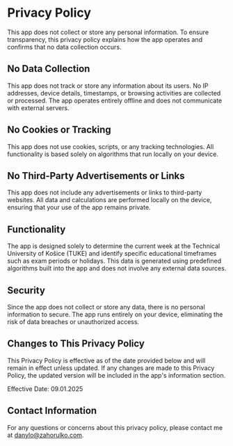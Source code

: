 # Privacy Policy

This app does not collect or store any personal information. To ensure transparency, this privacy policy explains how the app operates and confirms that no data collection occurs.

## No Data Collection

This app does not track or store any information about its users. No IP addresses, device details, timestamps, or browsing activities are collected or processed. The app operates entirely offline and does not communicate with external servers.

## No Cookies or Tracking

This app does not use cookies, scripts, or any tracking technologies. All functionality is based solely on algorithms that run locally on your device.

## No Third-Party Advertisements or Links

This app does not include any advertisements or links to third-party websites. All data and calculations are performed locally on the device, ensuring that your use of the app remains private.

## Functionality

The app is designed solely to determine the current week at the Technical University of Košice (TUKE) and identify specific educational timeframes such as exam periods or holidays. This data is generated using predefined algorithms built into the app and does not involve any external data sources.

## Security

Since the app does not collect or store any data, there is no personal information to secure. The app runs entirely on your device, eliminating the risk of data breaches or unauthorized access.

## Changes to This Privacy Policy

This Privacy Policy is effective as of the date provided below and will remain in effect unless updated. If any changes are made to this Privacy Policy, the updated version will be included in the app's information section.

Effective Date: 09.01.2025

## Contact Information

For any questions or concerns about this privacy policy, please contact me at danylo@zahorulko.com.
